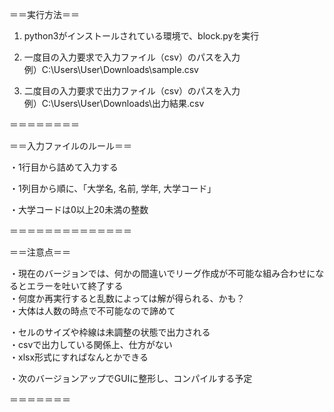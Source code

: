 ＝＝実行方法＝＝

1. python3がインストールされている環境で、block.pyを実行

2. 一度目の入力要求で入力ファイル（csv）のパスを入力  
	例）C:\Users\User\Downloads\sample.csv

3. 二度目の入力要求で出力ファイル（csv）のパスを入力  
	例）C:\Users\User\Downloads\出力結果.csv

＝＝＝＝＝＝＝＝



＝＝入力ファイルのルール＝＝

・1行目から詰めて入力する

・1列目から順に、「大学名, 名前, 学年, 大学コード」

・大学コードは0以上20未満の整数

＝＝＝＝＝＝＝＝＝＝＝＝＝＝



＝＝注意点＝＝

・現在のバージョンでは、何かの間違いでリーグ作成が不可能な組み合わせになるとエラーを吐いて終了する  
	・何度か再実行すると乱数によっては解が得られる、かも？  
		・大体は人数の時点で不可能なので諦めて  

・セルのサイズや枠線は未調整の状態で出力される  
	・csvで出力している関係上、仕方がない  
		・xlsx形式にすればなんとかできる  

・次のバージョンアップでGUIに整形し、コンパイルする予定

＝＝＝＝＝＝＝
